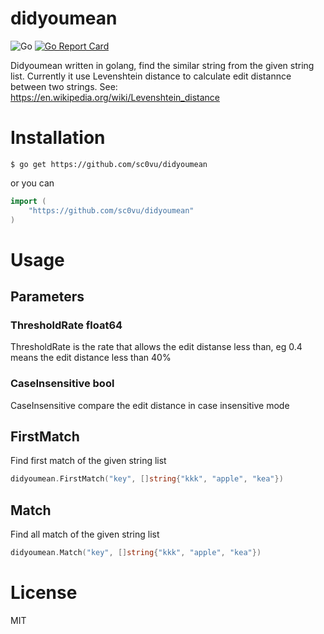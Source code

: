 # didyoumean
![Go](https://github.com/sc0Vu/didyoumean/workflows/Go/badge.svg)
[![Go Report Card](https://goreportcard.com/badge/github.com/sc0Vu/didyoumean)](https://goreportcard.com/report/github.com/sc0Vu/didyoumean)

Didyoumean written in golang, find the similar string from the given string list. Currently it use Levenshtein distance to calculate edit distannce between two strings. See: https://en.wikipedia.org/wiki/Levenshtein_distance

# Installation

```
$ go get https://github.com/sc0vu/didyoumean
```

or you can

```GO
import (
    "https://github.com/sc0vu/didyoumean"
)
```

# Usage

## Parameters

### ThresholdRate float64
ThresholdRate is the rate that allows the edit distanse less than, eg 0.4 means the edit distance less than 40%

### CaseInsensitive bool
CaseInsensitive compare the edit distance in case insensitive mode

## FirstMatch
Find first match of the given string list
```GO
didyoumean.FirstMatch("key", []string{"kkk", "apple", "kea"})
```

## Match
Find all match of the given string list
```GO
didyoumean.Match("key", []string{"kkk", "apple", "kea"})
```

# License
MIT
